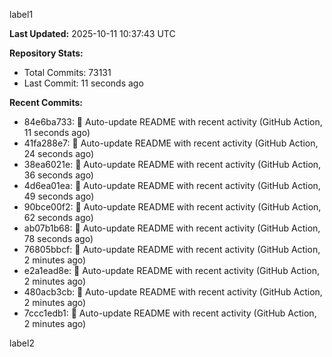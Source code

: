 
label1 
<!-- ACTIVITY_START -->
**Last Updated:** 2025-10-11 10:37:43 UTC

**Repository Stats:**
- Total Commits: 73131
- Last Commit: 11 seconds ago

**Recent Commits:**
- 84e6ba733: 🤖 Auto-update README with recent activity (GitHub Action, 11 seconds ago)
- 41fa288e7: 🤖 Auto-update README with recent activity (GitHub Action, 24 seconds ago)
- 38ea6021e: 🤖 Auto-update README with recent activity (GitHub Action, 36 seconds ago)
- 4d6ea01ea: 🤖 Auto-update README with recent activity (GitHub Action, 49 seconds ago)
- 90bce00f2: 🤖 Auto-update README with recent activity (GitHub Action, 62 seconds ago)
- ab07b1b68: 🤖 Auto-update README with recent activity (GitHub Action, 78 seconds ago)
- 76805bbcf: 🤖 Auto-update README with recent activity (GitHub Action, 2 minutes ago)
- e2a1ead8e: 🤖 Auto-update README with recent activity (GitHub Action, 2 minutes ago)
- 480acb3cb: 🤖 Auto-update README with recent activity (GitHub Action, 2 minutes ago)
- 7ccc1edb1: 🤖 Auto-update README with recent activity (GitHub Action, 2 minutes ago)
<!-- ACTIVITY_END -->

label2
